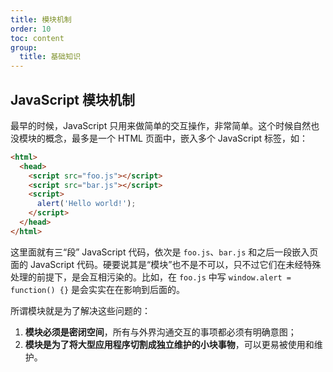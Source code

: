 ```yaml
---
title: 模块机制
order: 10
toc: content
group:
  title: 基础知识
---
```


## JavaScript 模块机制

最早的时候，JavaScript 只用来做简单的交互操作，非常简单。这个时候自然也没模块的概念，最多是一个 HTML 页面中，嵌入多个 JavaScript 标签，如：

```html
<html>
  <head>
    <script src="foo.js"></script>
    <script src="bar.js"></script>
    <script>
      alert('Hello world!');
    </script>
  </head>
</html>
```

这里面就有三“段” JavaScript 代码，依次是 `foo.js`、`bar.js` 和之后一段嵌入页面的 JavaScript 代码。硬要说其是“模块”也不是不可以，只不过它们在未经特殊处理的前提下，是会互相污染的。比如，在 `foo.js` 中写 `window.alert = function() {}` 是会实实在在影响到后面的。

所谓模块就是为了解决这些问题的：

1. **模块必须是密闭空间**，所有与外界沟通交互的事项都必须有明确意图；
2. **模块是为了将大型应用程序切割成独立维护的小块事物**，可以更易被使用和维护。

